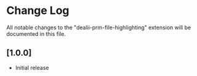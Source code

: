 # Change Log

All notable changes to the "dealii-prm-file-highlighting" extension will be documented in this file.

## [1.0.0]

- Initial release